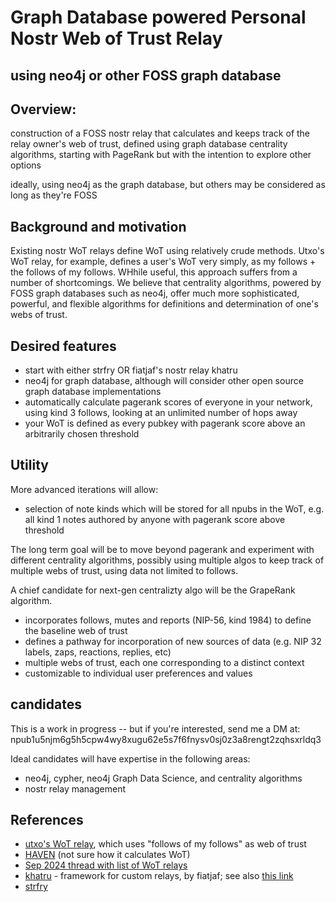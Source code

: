 Graph Database powered Personal Nostr Web of Trust Relay
=====
using neo4j or other FOSS graph database
-----

## Overview: 

construction of a FOSS nostr relay that calculates and keeps track of the relay owner's web of trust, defined using graph database centrality algorithms, starting with PageRank but with the intention to explore other options

ideally, using neo4j as the graph database, but others may be considered as long as they're FOSS

## Background and motivation

Existing nostr WoT relays define WoT using relatively crude methods. Utxo's WoT relay, for example, defines a user's WoT very simply, as my follows + the follows of my follows. WHhile useful, this approach suffers from a number of shortcomings. We believe that centrality algorithms, powered by FOSS graph databases such as neo4j, offer much more sophisticated, powerful, and flexible algorithms for definitions and determination of one's webs of trust.

## Desired features

- start with either strfry OR fiatjaf's nostr relay khatru
- neo4j for graph database, although will consider other open source graph database implementations
- automatically calculate pagerank scores of everyone in your network, using kind 3 follows, looking at an unlimited number of hops away
- your WoT is defined as every pubkey with pagerank score above an arbitrarily chosen threshold

## Utility

More advanced iterations will allow:
- selection of note kinds which will be stored for all npubs in the WoT, e.g. all kind 1 notes authored by anyone with pagerank score above threshold

The long term goal will be to move beyond pagerank and experiment with different centrality algorithms, possibly using multiple algos to keep track of multiple webs of trust, using data not limited to follows. 

A chief candidate for next-gen centralizty algo will be the GrapeRank algorithm.
- incorporates follows, mutes and reports (NIP-56, kind 1984) to define the baseline web of trust
- defines a pathway for incorporation of new sources of data (e.g. NIP 32 labels, zaps, reactions, replies, etc)
- multiple webs of trust, each one corresponding to a distinct context
- customizable to individual user preferences and values

## candidates

This is a work in progress -- but if you're interested, send me a DM at: npub1u5njm6g5h5cpw4wy8xugu62e5s7f6fnysv0sj0z3a8rengt2zqhsxrldq3 

Ideal candidates will have expertise in the following areas:
- neo4j, cypher, neo4j Graph Data Science, and centrality algorithms
- nostr relay management

## References

- [utxo's WoT relay](https://github.com/bitvora/wot-relay), which uses "follows of my follows" as web of trust
- [HAVEN](https://github.com/bitvora/haven) (not sure how it calculates WoT)
- [Sep 2024 thread with list of WoT relays](https://nostr.cxplay.org/nevent1qqszl5x33zks8k2wh2eh6c7kncphjsngc0kz4ktfueje9drm3d47wxgpz4mhxue69uhkummnw3ezummcw3ezuer9wchsygplwuxkt5a8vj5utj6s8tsj8e3wcavc45p4mqmw92qs7wrh5azmyspsgqqqqqqsxa6gcy)
- [khatru](https://github.com/fiatjaf/khatru) - framework for custom relays, by fiatjaf; see also [this link](https://khatru.nostr.technology/)
- [strfry](https://github.com/hoytech/strfry)
